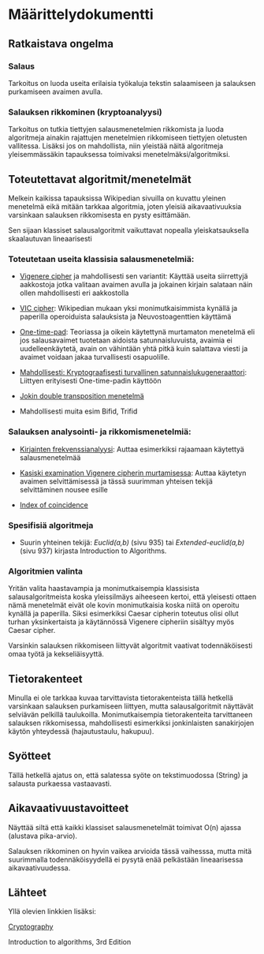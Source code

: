 # Määrittelydokumentti

## Ratkaistava ongelma

### Salaus

Tarkoitus on luoda useita erilaisia työkaluja tekstin salaamiseen ja salauksen purkamiseen avaimen avulla.

### Salauksen rikkominen (kryptoanalyysi)

Tarkoitus on tutkia tiettyjen salausmenetelmien rikkomista ja luoda algoritmeja ainakin rajattujen menetelmien rikkomiseen tiettyjen oletusten vallitessa. Lisäksi jos on mahdollista, niin yleistää näitä algoritmeja yleisemmässäkin tapauksessa toimivaksi menetelmäksi/algoritmiksi.

## Toteutettavat algoritmit/menetelmät

Melkein kaikissa tapauksissa Wikipedian sivuilla on kuvattu yleinen menetelmä eikä mitään tarkkaa algoritmia, joten yleisiä aikavaativuuksia varsinkaan salauksen rikkomisesta en pysty esittämään.

Sen sijaan klassiset salausalgoritmit vaikuttavat nopealla yleiskatsauksella skaalautuvan lineaarisesti 

### Toteutetaan useita klassisia salausmenetelmiä:

* [Vigenere cipher](https://en.wikipedia.org/wiki/Vigen%C3%A8re_cipher) ja mahdollisesti sen variantit: Käyttää useita siirrettyjä aakkostoja jotka valitaan avaimen avulla ja jokainen kirjain salataan näin ollen mahdollisesti eri aakkostolla

* [VIC cipher](https://en.wikipedia.org/wiki/VIC_cipher): Wikipedian mukaan yksi monimutkaisimmista kynällä ja paperilla operoiduista salauksista ja Neuvostoagenttien käyttämä

* [One-time-pad](https://en.wikipedia.org/wiki/One-time_pad): Teoriassa ja oikein käytettynä murtamaton menetelmä eli jos salausavaimet tuotetaan aidoista satunnaisluvuista, avaimia ei uudelleenkäytetä, avain on vähintään yhtä pitkä kuin salattava viesti ja avaimet voidaan jakaa turvallisesti osapuolille.

* [Mahdollisesti: Kryptograafisesti turvallinen satunnaislukugeneraattori](https://en.wikipedia.org/wiki/Cryptographically_secure_pseudorandom_number_generator): Liittyen erityisesti One-time-padin käyttöön

* [Jokin double transposition menetelmä](https://en.wikipedia.org/wiki/Transposition_cipher#Double_transposition)

* Mahdollisesti muita esim Bifid, Trifid

### Salauksen analysointi- ja rikkomismenetelmiä:

* [Kirjainten frekvenssianalyysi](https://en.wikipedia.org/wiki/Frequency_analysis): Auttaa esimerkiksi rajaamaan käytettyä salausmenetelmää

* [Kasiski examination Vigenere cipherin murtamisessa](https://en.wikipedia.org/wiki/Kasiski_examination): Auttaa käytetyn avaimen selvittämisessä ja tässä suurimman yhteisen tekijä selvittäminen nousee esille

* [Index of coincidence](https://en.wikipedia.org/wiki/Index_of_coincidence) 

### Spesifisiä algoritmeja

* Suurin yhteinen tekijä: *Euclid(a,b)* (sivu 935) tai *Extended-euclid(a,b)* (sivu 937) kirjasta Introduction to Algorithms.

### Algoritmien valinta

Yritän valita haastavampia ja monimutkaisempia klassisista salausalgoritmeista koska yleissilmäys aiheeseen kertoi, että yleisesti ottaen nämä menetelmät eivät ole kovin monimutkaisia koska niitä on operoitu kynällä ja paperilla. Siksi esimerkiksi Caesar cipherin toteutus olisi ollut turhan yksinkertaista ja käytännössä Vigenere cipheriin sisältyy myös Caesar cipher.

Varsinkin salauksen rikkomiseen liittyvät algoritmit vaativat todennäköisesti omaa työtä ja kekseliäisyyttä.

## Tietorakenteet 

Minulla ei ole tarkkaa kuvaa tarvittavista tietorakenteista tällä hetkellä varsinkaan salauksen purkamiseen liittyen, mutta salausalgoritmit näyttävät selviävän pelkillä taulukoilla. Monimutkaisempia tietorakenteita tarvittaneen salauksen rikkomisessa, mahdollisesti esimerkiksi jonkinlaisten sanakirjojen käytön yhteydessä (hajautustaulu, hakupuu).

## Syötteet

Tällä hetkellä ajatus on, että salatessa syöte on tekstimuodossa (String) ja salausta purkaessa vastaavasti.

## Aikavaativuustavoitteet

Näyttää siltä että kaikki klassiset salausmenetelmät toimivat O(n) ajassa (alustava pika-arvio).

Salauksen rikkominen on hyvin vaikea arvioida tässä vaihesssa, mutta mitä suurimmalla todennäköisyydellä ei pysytä enää pelkästään lineaarisessa aikavaativuudessa.

## Lähteet

Yllä olevien linkkien lisäksi:

[Cryptography](https://en.wikipedia.org/wiki/Cryptography)

Introduction to algorithms, 3rd Edition


